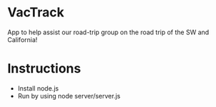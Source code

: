 # VacTrack

App to help assist our road-trip group on the road trip of the SW and California!

Instructions
============

- Install node.js
- Run by using node server/server.js